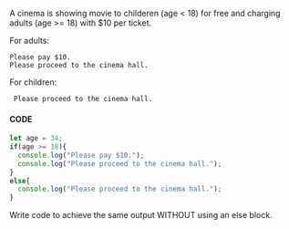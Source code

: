 A cinema is showing movie to childeren (age < 18) for free and charging adults (age >= 18) with $10 per ticket.

For adults:
```
Please pay $10.
Please proceed to the cinema hall.
```
For children:
```
 Please proceed to the cinema hall.
```
#### CODE
```js
let age = 34;
if(age >= 18){
  console.log("Please pay $10.");
  console.log("Please proceed to the cinema hall.");
}
else{
  console.log("Please proceed to the cinema hall.");
}
```

Write code to achieve the same output  WITHOUT using an else block.
